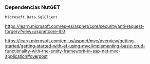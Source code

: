 


### Dependencias NutGET

```Microsoft.Data.SqlClient```


https://learn.microsoft.com/es-es/aspnet/core/security/anti-request-forgery?view=aspnetcore-9.0

https://learn.microsoft.com/en-us/aspnet/mvc/overview/getting-started/getting-started-with-ef-using-mvc/implementing-basic-crud-functionality-with-the-entity-framework-in-asp-net-mvc-application#overpost

